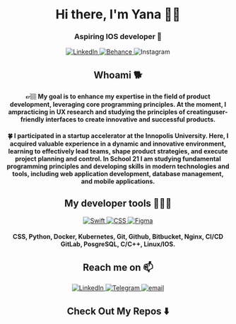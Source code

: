<div id="header" align="center">
    <h1>Hi there, I'm Yana 🖐🏻</h1>
    <h3>Aspiring IOS developer 📱</h3>
</div>

<div id="socials" align="center">
    <a href="https://www.linkedin.com/in/yanaleontyeva/">
        <img src="https://img.shields.io/badge/linkedin-%230077B5.svg?style=for-the-badge&logo=linkedin&logoColor=white" alt="LinkedIn">
        </a>
    <a href="https://www.behance.net/leontly">
        <img src="https://img.shields.io/badge/Behance-1769ff?style=for-the-badge&logo=behance&logoColor=white" alt="Behance">
    <a href="https://www.instagram.com/studiowhyui/">
        </a>
        <img src="https://img.shields.io/badge/Instagram-%23E4405F.svg?style=for-the-badge&logo=Instagram&logoColor=white" alt="Instagram">
        </a>
</div>

<div id="whoami" align="center">
<h2> Whoami 🐕</h2>
<h4>👉🏼 My goal is to enhance my expertise in the field of product development, leveraging core programming principles. At the moment, I ampracticing in UX research and studying the principles of creatinguser-friendly interfaces to create innovative and successful products.</h4>

<h4>🍀 I participated in a startup accelerator at the Innopolis University. Here, I acquired valuable experience in a dynamic and innovative environment, learning to effectively lead teams, shape product strategies, and execute project planning and control. In School 21 I am studying fundamental programming principles and developing skills in modern technologies and tools, including web application development, database management, and mobile applications.</h4>
</div>

<div id="stack" align="center">
    <h2>My developer tools 👩🏼‍💻</h2>
    <a href="link">
        <img src="https://img.shields.io/badge/swift-F54A2A?style=for-the-badge&logo=swift&logoColor=white" alt="Swift">
        </a>
    <a href="link">
        <img src="https://img.shields.io/badge/css3-%231572B6.svg?style=for-the-badge&logo=css3&logoColor=white" alt="CSS">
        </a>
    <a href="link">
        <img src="https://img.shields.io/badge/figma-%23F24E1E.svg?style=for-the-badge&logo=figma&logoColor=white" alt="Figma">
        </a>
        <h4>CSS, Python, Docker, Kubernetes, Git, Github, Bitbucket, Nginx, CI/CD GitLab, PosgreSQL, C/C++, Linux/IOS.</h4>
</div>

<div id="link" align="center">
    <h2>Reach me on 📫</h2>
     <a href="https://www.linkedin.com/in/yanaleontyeva/">
        <img src="https://img.shields.io/badge/linkedin-%230077B5.svg?style=for-the-badge&logo=linkedin&logoColor=white" alt="LinkedIn">
        </a>
     <a href="https://t.me/leontlly">
        <img src="https://img.shields.io/badge/Telegram-2CA5E0?style=for-the-badge&logo=telegram&logoColor=white" alt="Telegram">
        </a>
     <a href="mailto:yanaleontyeva@mail.ru">
        <img src="https://img.shields.io/badge/Gmail-D14836?style=for-the-badge&logo=gmail&logoColor=white" alt="email">
        </a>
</div>

<div id="link" align="center">
<h2>Check Out My Repos ⬇️</h2>
</div>

